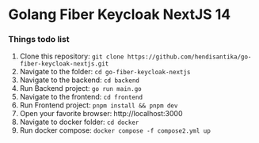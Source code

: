 # Golang Fiber Keycloak NextJS 14

### Things todo list

1. Clone this repository: `git clone https://github.com/hendisantika/go-fiber-keycloak-nextjs.git`
2. Navigate to the folder: `cd go-fiber-keycloak-nextjs`
3. Navigate to the backend: `cd backend`
4. Run Backend project: `go run main.go`
5. Navigate to the frontend: `cd frontend`
6. Run Frontend project: `pnpm install && pnpm dev`
7. Open your favorite browser: http://localhost:3000
8. Navigate to docker folder: `cd docker`
9. Run docker compose: `docker compose -f compose2.yml up`

